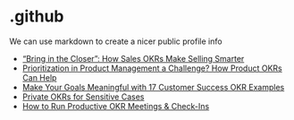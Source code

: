# .github
We can use markdown to create a nicer public profile info
 <!-- BLOG-POST-LIST:START -->
- [“Bring in the Closer”: How Sales OKRs Make Selling Smarter](https://blog.weekdone.com/sales-okrs/)
- [Prioritization in Product Management a Challenge? How Product OKRs Can Help](https://blog.weekdone.com/product-okrs/)
- [Make Your Goals Meaningful with 17 Customer Success OKR Examples](https://blog.weekdone.com/customer-success-okr-examples/)
- [Private OKRs for Sensitive Cases](https://blog.weekdone.com/private-okrs/)
- [How to Run Productive OKR Meetings &amp; Check-Ins](https://blog.weekdone.com/okr-meeting-tips/)
<!-- BLOG-POST-LIST:END -->
